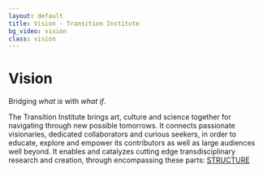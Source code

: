 ```yaml
---
layout: default
title: Vision - Transition Institute
bg_video: vision
class: vision
---
```


<div class="vision-content">

  # Vision

  <div class="text-box">

  Bridging *what is* with *what if*.

  The Transition Institute brings art, culture and science together for navigating through new possible tomorrows. It connects passionate visionaries, dedicated collaborators and curious seekers, in order to educate, explore and empower its contributors as well as large audiences well beyond. It enables and catalyzes cutting edge transdisciplinary research and creation, through encompassing these parts: <a href="/structure">STRUCTURE</a>

  </div>

</div>
